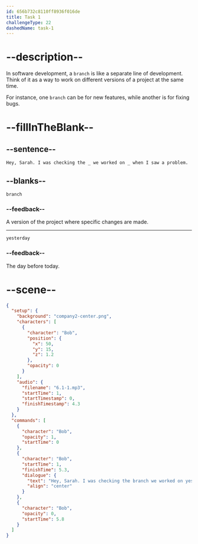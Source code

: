 ```yaml
---
id: 656b732c8110ff8936f016de
title: Task 1
challengeType: 22
dashedName: task-1
---
```


<!--
AUDIO REFERENCE: 
Bob: Hey, Sarah. I was checking the branch we worked on yesterday when I saw a problem.
-->

# --description--

In software development, a `branch` is like a separate line of development. Think of it as a way to work on different versions of a project at the same time. 

For instance, one `branch` can be for new features, while another is for fixing bugs. 

# --fillInTheBlank--

## --sentence--

`Hey, Sarah. I was checking the _ we worked on _ when I saw a problem.`

## --blanks--

`branch`

### --feedback--

A version of the project where specific changes are made.

---

`yesterday`

### --feedback--

The day before today.

# --scene--

```json
{
  "setup": {
    "background": "company2-center.png",
    "characters": [
      {
        "character": "Bob",
        "position": {
          "x": 50,
          "y": 15,
          "z": 1.2
        },
        "opacity": 0
      }
    ],
    "audio": {
      "filename": "6.1-1.mp3",
      "startTime": 1,
      "startTimestamp": 0,
      "finishTimestamp": 4.3
    }
  },
  "commands": [
    {
      "character": "Bob",
      "opacity": 1,
      "startTime": 0
    },
    {
      "character": "Bob",
      "startTime": 1,
      "finishTime": 5.3,
      "dialogue": {
        "text": "Hey, Sarah. I was checking the branch we worked on yesterday when I saw a problem.",
        "align": "center"
      }
    },
    {
      "character": "Bob",
      "opacity": 0,
      "startTime": 5.8
    }
  ]
}
```
